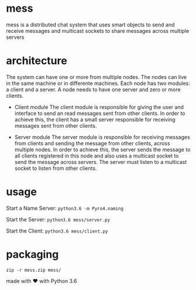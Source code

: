 # mess
mess is a distributed chat system that uses smart objects to send and receive messages and multicast sockets to share messages across multiple servers

# architecture

The system can have one or more from multiple nodes. The nodes can live in the same machine or in differente machines.
Each node has two modules: a client and a server. A node needs to have one server and zero or more clients.

- Client module
The client module is responsible for giving the user and interface to send an read messages sent from other clients.
In order to achieve this, the client has a small server responsible for receiving messages sent from other clients.

- Server module
The server module is responsible for receiving messages from clients and sending the message from other clients, across multiple nodes.
In order to achieve this, the server sends the message to all clients registered in this node and also uses a multicast socket to send the message across servers. The server must listen to a multicast socket to listen from other clients.

# usage

Start a Name Server: 
`python3.6 -m Pyro4.naming`

Start the Server:
`python3.6 mess/server.py`

Start the Client:
`python3.6 mess/client.py`

# packaging 

`zip -r mess.zip mess/`

made with :heart: with Python 3.6
